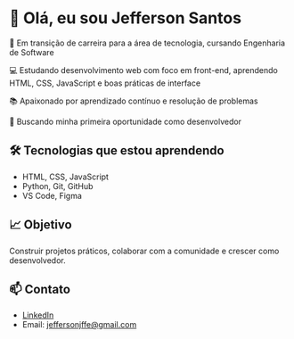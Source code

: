 # 👋 Olá, eu sou Jefferson Santos

🎯 Em transição de carreira para a área de tecnologia, cursando Engenharia de Software

💻 Estudando desenvolvimento web com foco em front-end, aprendendo HTML, CSS, JavaScript e boas práticas de interface

📚 Apaixonado por aprendizado contínuo e resolução de problemas  

🚀 Buscando minha primeira oportunidade como desenvolvedor

## 🛠️ Tecnologias que estou aprendendo
- HTML, CSS, JavaScript
- Python, Git, GitHub
- VS Code, Figma

## 📈 Objetivo
Construir projetos práticos, colaborar com a comunidade e crescer como desenvolvedor.

## 📫 Contato
- [LinkedIn](https://www.linkedin.com/in/jefferson-santos-4539a2256/)
- Email: jeffersonjffe@gmail.com
